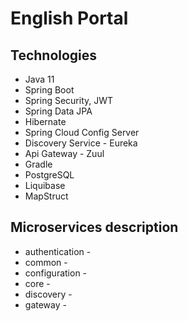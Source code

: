# English Portal

## Technologies
* Java 11
* Spring Boot
* Spring Security, JWT
* Spring Data JPA
* Hibernate
* Spring Cloud Config Server
* Discovery Service - Eureka
* Api Gateway - Zuul
* Gradle
* PostgreSQL
* Liquibase
* MapStruct

## Microservices description
* authentication -
* common -
* configuration -
* core -
* discovery -
* gateway -
